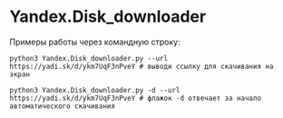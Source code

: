 # Yandex.Disk_downloader

Примеры работы через командную строку:

```
python3 Yandex.Disk_downloader.py --url https://yadi.sk/d/ykm7UqF3nPveY # выводи ссылку для скачивания на экран
```

```
python3 Yandex.Disk_downloader.py -d --url https://yadi.sk/d/ykm7UqF3nPveY # флажок -d отвечает за начало автоматического скачивания
```
